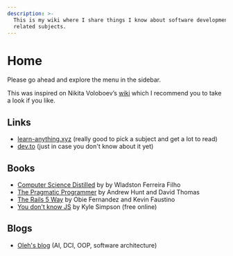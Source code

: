 ```yaml
---
description: >-
  This is my wiki where I share things I know about software development and
  related subjects.
---
```


# Home

Please go ahead and explore the menu in the sidebar.

This was inspired on Nikita Voloboev’s [wiki](https://wiki.nikitavoloboev.xyz/) which I recommend you to take a look if you like.

## Links

* [learn-anything.xyz](https://learn-anything.xyz/) \(really good to pick a subject and get a lot to read\)
* [dev.to](https://dev.to/) \(just in case you don't know about it yet\)

## Books

* [Computer Science Distilled](https://code.energy/computer-science-distilled/) by by Wladston Ferreira Filho
* [The Pragmatic Programmer](https://pragprog.com/book/tpp/the-pragmatic-programmer) by Andrew Hunt and David Thomas
* [The Rails 5 Way](https://leanpub.com/tr5w) by Obie Fernandez and Kevin Faustino
* [You don't know JS](https://github.com/getify/You-Dont-Know-JS) by Kyle Simpson \(free online\)

## Blogs

* [Oleh's blog](https://www.ludyna.com/oleh/posts) \(AI, DCI, OOP, software architecture\)



